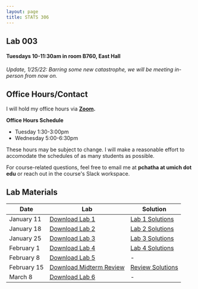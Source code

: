 ```yaml
---
layout: page
title: STATS 306
---
```

## Lab 003 
#### Tuesdays 10-11:30am in room B760, East Hall

*Update, 1/25/22: Barring some new catastrophe, we will be meeting in-person from now on.*

## Office Hours/Contact
I will hold my office hours via **[Zoom](https://umich.zoom.us/j/95153791660).**

**Office Hours Schedule**
- Tuesday 1:30-3:00pm
- Wednesday 5:00-6:30pm

These hours may be subject to change. I will make a reasonable effort to accomodate the schedules of as many students as possible.


For course-related questions, feel free to email me at **pchatha at umich dot edu** or reach out in the course's Slack workspace.  
## Lab Materials

| Date       | Lab  | Solution |
|------------|------|----------|
| January 11 | [Download Lab 1](https://colab.research.google.com/github/chathasphere/chathasphere.github.io/blob/main/teaching/306_materials/003_lab1.ipynb) | [Lab 1 Solutions](https://github.com/chathasphere/chathasphere.github.io/blob/main/teaching/306_materials/003_lab1_solutions.ipynb)     |
| January 18 | [Download Lab 2](https://colab.research.google.com/github/chathasphere/chathasphere.github.io/blob/main/teaching/306_materials/003_lab2.ipynb)  | [Lab 2 Solutions](https://github.com/chathasphere/chathasphere.github.io/blob/main/teaching/306_materials/003_lab2_solutions.ipynb) |
| January 25 | [Download Lab 3](https://github.com/chathasphere/chathasphere.github.io/blob/main/teaching/306_materials/003_lab3.ipynb) | [Lab 3 Solutions](https://github.com/chathasphere/chathasphere.github.io/blob/main/teaching/306_materials/003_lab3_solutions.ipynb) |
| February 1 | [Download Lab 4](https://github.com/chathasphere/chathasphere.github.io/blob/main/teaching/306_materials/003_lab4.ipynb) | [Lab 4 Solutions](https://github.com/chathasphere/chathasphere.github.io/blob/main/teaching/306_materials/003_lab4_solutions.ipynb) |
| February 8 | [Download Lab 5](https://github.com/chathasphere/chathasphere.github.io/blob/main/teaching/306_materials/003_lab5.ipynb) | - | 
| February 15 | [Download Midterm Review](https://github.com/chathasphere/chathasphere.github.io/blob/main/teaching/306_materials/003_lab6.ipynb) | [Review Solutions](https://github.com/chathasphere/chathasphere.github.io/blob/main/teaching/306_materials/003_lab6_solutions.ipynb) |
| March 8 | [Download Lab 6](https://github.com/chathasphere/chathasphere.github.io/blob/main/teaching/306_materials/stats306_lab6.ipynb) | - |